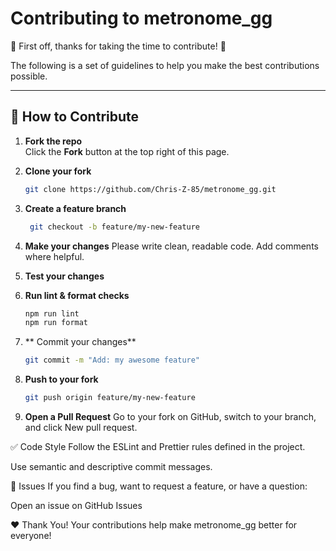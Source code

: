 # Contributing to metronome_gg

🎉 First off, thanks for taking the time to contribute! 🎉

The following is a set of guidelines to help you make the best contributions possible.

---

## 📌 How to Contribute

1. **Fork the repo**  
   Click the **Fork** button at the top right of this page.

2. **Clone your fork**

   ```bash
   git clone https://github.com/Chris-Z-85/metronome_gg.git


   ```

3. **Create a feature branch**

   ```bash
    git checkout -b feature/my-new-feature

   ```

4. **Make your changes**
   Please write clean, readable code. Add comments where helpful.

5. **Test your changes**

6. **Run lint & format checks**

   ```bash
   npm run lint
   npm run format

   ```

7. ** Commit your changes**

   ```bash
   git commit -m "Add: my awesome feature"

   ```

8. **Push to your fork**

   ```bash
   git push origin feature/my-new-feature

   ```

9. **Open a Pull Request**
   Go to your fork on GitHub, switch to your branch, and click New pull request.

✅ Code Style
Follow the ESLint and Prettier rules defined in the project.

Use semantic and descriptive commit messages.

📝 Issues
If you find a bug, want to request a feature, or have a question:

Open an issue on GitHub Issues

❤️ Thank You!
Your contributions help make metronome_gg better for everyone!
